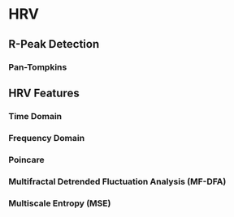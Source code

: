 # HRV

## R-Peak Detection
### Pan-Tompkins

## HRV Features
### Time Domain 

### Frequency Domain 

### Poincare 

### Multifractal Detrended Fluctuation Analysis (MF-DFA)

### Multiscale Entropy (MSE)
